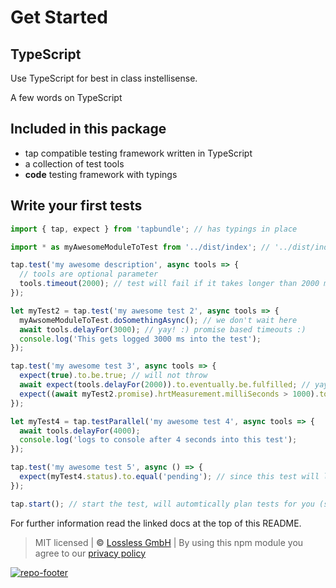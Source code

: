 # Get Started

## TypeScript

Use TypeScript for best in class instellisense.

A few words on TypeScript

## Included in this package

- tap compatible testing framework written in TypeScript
- a collection of test tools
- **code** testing framework with typings

## Write your first tests

```javascript
import { tap, expect } from 'tapbundle'; // has typings in place

import * as myAwesomeModuleToTest from '../dist/index'; // '../dist/index' is the standard path for npmts modules

tap.test('my awesome description', async tools => {
  // tools are optional parameter
  tools.timeout(2000); // test will fail if it takes longer than 2000 millisenconds
});

let myTest2 = tap.test('my awesome test 2', async tools => {
  myAwsomeModuleToTest.doSomethingAsync(); // we don't wait here
  await tools.delayFor(3000); // yay! :) promise based timeouts :)
  console.log('This gets logged 3000 ms into the test');
});

tap.test('my awesome test 3', async tools => {
  expect(true).to.be.true; // will not throw
  await expect(tools.delayFor(2000)).to.eventually.be.fulfilled; // yay expect promises :)
  expect((await myTest2.promise).hrtMeasurement.milliSeconds > 1000).to.be.true; // access other tests metadata :)
});

let myTest4 = tap.testParallel('my awesome test 4', async tools => {
  await tools.delayFor(4000);
  console.log('logs to console after 4 seconds into this test');
});

tap.test('my awesome test 5', async () => {
  expect(myTest4.status).to.equal('pending'); // since this test will likely finish before myTest4.
});

tap.start(); // start the test, will automtically plan tests for you (so the tap parser knows when tests exit bofore they are finished)
```

For further information read the linked docs at the top of this README.

> MIT licensed | **&copy;** [Lossless GmbH](https://lossless.gmbh)
> | By using this npm module you agree to our [privacy policy](https://lossless.gmbH/privacy.html)

[![repo-footer](https://pushrocks.gitlab.io/assets/repo-footer.svg)](https://push.rocks)
